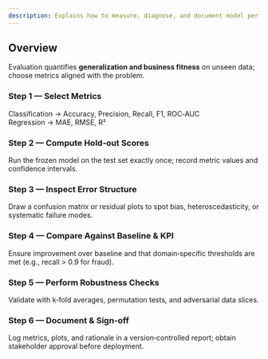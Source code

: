 ```yaml
---
description: Explains how to measure, diagnose, and document model performance and robustness on unseen data
---
```


## Overview
Evaluation quantifies **generalization and business fitness** on unseen data; choose metrics aligned with the problem.

### Step 1 — Select Metrics
Classification → Accuracy, Precision, Recall, F1, ROC‑AUC  
Regression → MAE, RMSE, R²

### Step 2 — Compute Hold‑out Scores
Run the frozen model on the test set exactly once; record metric values and confidence intervals.

### Step 3 — Inspect Error Structure
Draw a confusion matrix or residual plots to spot bias, heteroscedasticity, or systematic failure modes.

### Step 4 — Compare Against Baseline & KPI
Ensure improvement over baseline and that domain‑specific thresholds are met (e.g., recall > 0.9 for fraud).

### Step 5 — Perform Robustness Checks
Validate with k‑fold averages, permutation tests, and adversarial data slices.

### Step 6 — Document & Sign‑off
Log metrics, plots, and rationale in a version‑controlled report; obtain stakeholder approval before deployment.